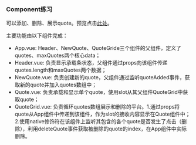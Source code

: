 ### Component练习
可以添加、删除、展示quote。预览点击[此处](https://htmlpreview.github.io/?https://github.com/ginnko/front-end-demos/blob/master/vue_component_exercise/index.html)。  

主要功能由以下组件完成：
- App.vue: Header、NewQuote、QuoteGride三个组件的父组件，定义了quotes、maxQuotes两个核心data；
- Header.vue: 负责显示承载条状态，父组件通过props向该组件传递quotes.length和maxQuotes两个数据；
- NewQuote.vue: 负责创建新的quote，父组件通过监听quoteAdded事件，获取新的quote并加入quotes数组中；
- Quote.vue: 负责承载和显示单个quote，使用slot从其父组件QuoteGrid中获取quote；
- QuoteGrid.vue: 负责循环quotes数组展示和删除的平台。1.通过props将quote从App组件中传递到该组件，作为slot的接收内容显示在Quote组件中；2.使用native修饰符在该组件上监听其包含的各个quote是否发生了点击（删除），利用deleteQuote事件获取被删除的quote的index，在App组件中实际删除。